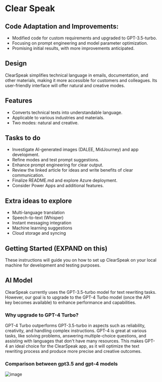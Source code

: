 # Clear Speak

## Code Adaptation and Improvements:
- Modified code for custom requirements and upgraded to GPT-3.5-turbo.
- Focusing on prompt engineering and model parameter optimization.
- Promising initial results, with more improvements anticipated.

## Design
ClearSpeak simplifies technical language in emails, documentation, and other materials, making it more accessible for customers and colleagues. Its user-friendly interface will offer natural and creative modes.

## Features
- Converts technical texts into understandable language.
- Applicable to various industries and materials.
- Two modes: natural and creative.
## Tasks to do
- Investigate AI-generated images (DALEE, MidJourney) and app development.
- Refine modes and test prompt suggestions.
- Enhance prompt engineering for clear output.
- Review the linked article for ideas and write benefits of clear communication.
- Finalize README.md and explore Azure deployment.
- Consider Power Apps and additional features.

## Extra ideas to explore
- Multi-language translation
- Speech-to-text (Whisper)
- Instant messaging integration
- Machine learning suggestions
- Cloud storage and syncing

## Getting Started (EXPAND on this)
These instructions will guide you on how to set up ClearSpeak on your local machine for development and testing purposes.

## AI Model
ClearSpeak currently uses the GPT-3.5-turbo model for text rewriting tasks. However, our goal is to upgrade to the GPT-4 Turbo model (once the API key becomes available) to enhance performance and capabilities.

### Why upgrade to GPT-4 Turbo?
GPT-4 Turbo outperforms GPT-3.5-turbo in aspects such as reliability, creativity, and handling complex instructions. GPT-4 is great at various tasks, like solving problems, answering multiple-choice questions, and assisting with languages that don't have many resources. This makes GPT-4 an ideal choice for the ClearSpeak app, as it will optimize the text rewriting process and produce more precise and creative outcomes.

### Comparison between gpt3.5 and gpt-4 models

![image](https://user-images.githubusercontent.com/106703426/226074988-aa426a3a-4762-4175-a1f0-f8edb8e5291e.png)
